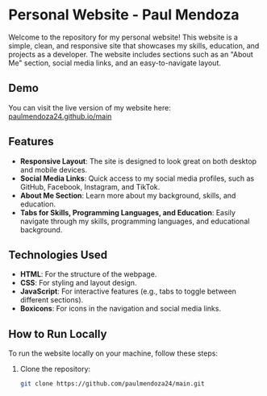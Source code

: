 # Personal Website - Paul Mendoza

Welcome to the repository for my personal website! This website is a simple, clean, and responsive site that showcases my skills, education, and projects as a developer. The website includes sections such as an "About Me" section, social media links, and an easy-to-navigate layout.

## Demo

You can visit the live version of my website here: [paulmendoza24.github.io/main](http://paulmendoza24.github.io/main/)

## Features

- **Responsive Layout**: The site is designed to look great on both desktop and mobile devices.
- **Social Media Links**: Quick access to my social media profiles, such as GitHub, Facebook, Instagram, and TikTok.
- **About Me Section**: Learn more about my background, skills, and education.
- **Tabs for Skills, Programming Languages, and Education**: Easily navigate through my skills, programming languages, and educational background.

## Technologies Used

- **HTML**: For the structure of the webpage.
- **CSS**: For styling and layout design.
- **JavaScript**: For interactive features (e.g., tabs to toggle between different sections).
- **Boxicons**: For icons in the navigation and social media links.

## How to Run Locally

To run the website locally on your machine, follow these steps:

1. Clone the repository:
   ```bash
   git clone https://github.com/paulmendoza24/main.git
